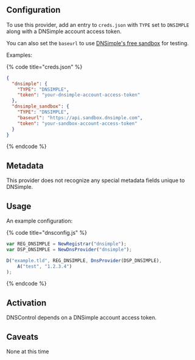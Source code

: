 ## Configuration

To use this provider, add an entry to `creds.json` with `TYPE` set to `DNSIMPLE`
along with a DNSimple account access token.

You can also set the `baseurl` to use [DNSimple's free sandbox](https://developer.dnsimple.com/sandbox/) for testing.

Examples:

{% code title="creds.json" %}
```json
{
  "dnsimple": {
    "TYPE": "DNSIMPLE",
    "token": "your-dnsimple-account-access-token"
  },
  "dnsimple_sandbox": {
    "TYPE": "DNSIMPLE",
    "baseurl": "https://api.sandbox.dnsimple.com",
    "token": "your-sandbox-account-access-token"
  }
}
```
{% endcode %}

## Metadata
This provider does not recognize any special metadata fields unique to DNSimple.

## Usage
An example configuration:

{% code title="dnsconfig.js" %}
```javascript
var REG_DNSIMPLE = NewRegistrar("dnsimple");
var DSP_DNSIMPLE = NewDnsProvider("dnsimple");

D("example.tld", REG_DNSIMPLE, DnsProvider(DSP_DNSIMPLE),
    A("test", "1.2.3.4")
);
```
{% endcode %}

## Activation
DNSControl depends on a DNSimple account access token.

## Caveats

None at this time
